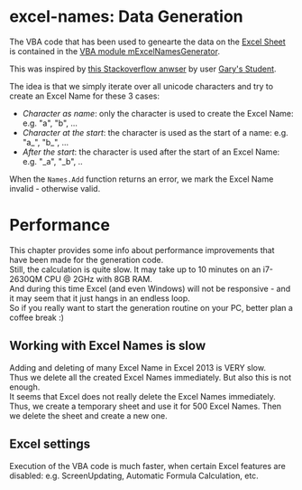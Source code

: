 # excel-names: Data Generation

The VBA code that has been used to genearte the data on the 
[Excel Sheet](NameRulesUnicode64k.xlsm) is contained in the
[VBA module mExcelNamesGenerator](source/mExcelNamesGenerator.bas).

This was inspired by [this Stackoverflow anwser](http://stackoverflow.com/a/41877926/1041641) 
by user [Gary's Student](http://stackoverflow.com/users/2474656/garys-student).

The idea is that we simply iterate over all unicode characters and 
try to create an Excel Name for these 3 cases:
- *Character as name*: only the character is used to create the Excel Name: e.g. "a", "b", ...
- *Character at the start*: the character is used as the start of a name: e.g. "a_", "b_", ...
- *After the start*: the character is used after the start of an Excel Name: e.g. "_a", "_b", ..

When the `Names.Add` function returns an error, we mark the Excel Name invalid - otherwise valid.

# Performance

This chapter provides some info about performance improvements that have been made for the generation code.  
Still, the calculation is quite slow. It may take up to 10 minutes on an i7-2630QM CPU @ 2GHz with 8GB RAM.  
And during this time Excel (and even Windows) will not be responsive - and it may seem that it just hangs in an endless loop.  
So if you really want to start the generation routine on your PC, better plan a coffee break :)

## Working with Excel Names is slow
Adding and deleting of many Excel Name in Excel 2013 is VERY slow.  
Thus we delete all the created Excel Names immediately. But also this is not enough.  
It seems that Excel does not really delete the Excel Names immediately. 
Thus, we create a temporary sheet and use it for 500 Excel Names. Then we delete the sheet and create a new one.

## Excel settings
Execution of the VBA code is much faster, when certain Excel features are disabled: e.g. ScreenUpdating, Automatic Formula Calculation, etc.


